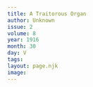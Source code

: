 ```yaml
---
title: A Traitorous Organ
author: Unknown
issue: 2
volume: 8
year: 1916
month: 30
day: V
tags:
layout: page.njk
image:
---
```

